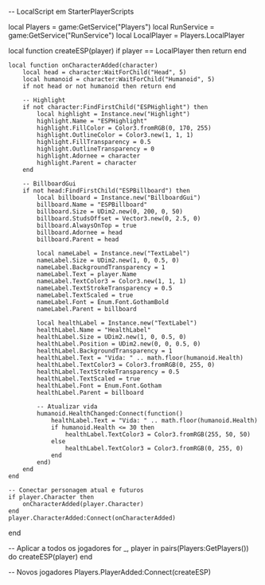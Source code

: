 -- LocalScript em StarterPlayerScripts

local Players = game:GetService("Players")
local RunService = game:GetService("RunService")
local LocalPlayer = Players.LocalPlayer

local function createESP(player)
	if player == LocalPlayer then return end

	local function onCharacterAdded(character)
		local head = character:WaitForChild("Head", 5)
		local humanoid = character:WaitForChild("Humanoid", 5)
		if not head or not humanoid then return end

		-- Highlight
		if not character:FindFirstChild("ESPHighlight") then
			local highlight = Instance.new("Highlight")
			highlight.Name = "ESPHighlight"
			highlight.FillColor = Color3.fromRGB(0, 170, 255)
			highlight.OutlineColor = Color3.new(1, 1, 1)
			highlight.FillTransparency = 0.5
			highlight.OutlineTransparency = 0
			highlight.Adornee = character
			highlight.Parent = character
		end

		-- BillboardGui
		if not head:FindFirstChild("ESPBillboard") then
			local billboard = Instance.new("BillboardGui")
			billboard.Name = "ESPBillboard"
			billboard.Size = UDim2.new(0, 200, 0, 50)
			billboard.StudsOffset = Vector3.new(0, 2.5, 0)
			billboard.AlwaysOnTop = true
			billboard.Adornee = head
			billboard.Parent = head

			local nameLabel = Instance.new("TextLabel")
			nameLabel.Size = UDim2.new(1, 0, 0.5, 0)
			nameLabel.BackgroundTransparency = 1
			nameLabel.Text = player.Name
			nameLabel.TextColor3 = Color3.new(1, 1, 1)
			nameLabel.TextStrokeTransparency = 0.5
			nameLabel.TextScaled = true
			nameLabel.Font = Enum.Font.GothamBold
			nameLabel.Parent = billboard

			local healthLabel = Instance.new("TextLabel")
			healthLabel.Name = "HealthLabel"
			healthLabel.Size = UDim2.new(1, 0, 0.5, 0)
			healthLabel.Position = UDim2.new(0, 0, 0.5, 0)
			healthLabel.BackgroundTransparency = 1
			healthLabel.Text = "Vida: " .. math.floor(humanoid.Health)
			healthLabel.TextColor3 = Color3.fromRGB(0, 255, 0)
			healthLabel.TextStrokeTransparency = 0.5
			healthLabel.TextScaled = true
			healthLabel.Font = Enum.Font.Gotham
			healthLabel.Parent = billboard

			-- Atualizar vida
			humanoid.HealthChanged:Connect(function()
				healthLabel.Text = "Vida: " .. math.floor(humanoid.Health)
				if humanoid.Health <= 30 then
					healthLabel.TextColor3 = Color3.fromRGB(255, 50, 50)
				else
					healthLabel.TextColor3 = Color3.fromRGB(0, 255, 0)
				end
			end)
		end
	end

	-- Conectar personagem atual e futuros
	if player.Character then
		onCharacterAdded(player.Character)
	end
	player.CharacterAdded:Connect(onCharacterAdded)
end

-- Aplicar a todos os jogadores
for _, player in pairs(Players:GetPlayers()) do
	createESP(player)
end

-- Novos jogadores
Players.PlayerAdded:Connect(createESP)
